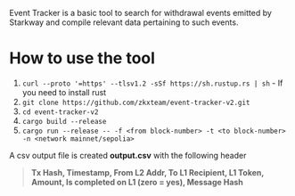 Event Tracker is a basic tool to search for withdrawal events emitted by Starkway and compile relevant data pertaining to such events.

# How to use the tool

1. `curl --proto '=https' --tlsv1.2 -sSf https://sh.rustup.rs | sh` - If you need to install rust
2. `git clone https://github.com/zkxteam/event-tracker-v2.git`
3. `cd event-tracker-v2`
4. `cargo build --release`
5. `cargo run --release -- -f <from block-number> -t <to block-number> -n <network mainnet/sepolia>`

A csv output file is created **output.csv** with the following header

> **Tx Hash, Timestamp, From L2 Addr, To L1 Recipient, L1 Token, Amount, Is completed on L1 (zero = yes), Message Hash**
